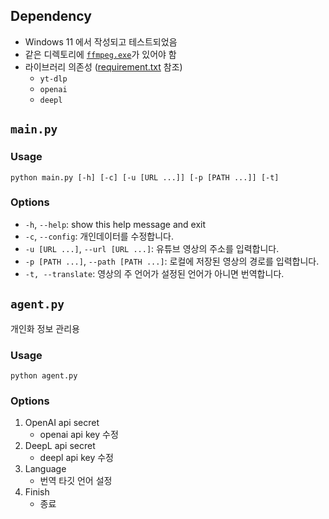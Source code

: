 ## Dependency
- Windows 11 에서 작성되고 테스트되었음
- 같은 디렉토리에 [`ffmpeg.exe`](https://ffmpeg.org/download.html)가 있어야 함
- 라이브러리 의존성 ([requirement.txt](https://github.com/eeinun/youtubeTranscribe/blob/master/requirements.txt) 참조)
  - `yt-dlp`
  - `openai`
  - `deepl`
## `main.py`
### Usage
```
python main.py [-h] [-c] [-u [URL ...]] [-p [PATH ...]] [-t]
```
### Options
- `-h`, `--help`: show this help message and exit
- `-c`, `--config`: 개인데이터를 수정합니다.
- `-u [URL ...]`, `--url [URL ...]`: 유튜브 영상의 주소를 입력합니다.
- `-p [PATH ...]`, `--path [PATH ...]`: 로컬에 저장된 영상의 경로를 입력합니다.
- `-t, --translate`: 영상의 주 언어가 설정된 언어가 아니면 번역합니다.
## `agent.py`
개인화 정보 관리용
### Usage
```
python agent.py
```
### Options
1. OpenAI api secret
    - openai api key 수정
2. DeepL api secret
    - deepl api key 수정
3. Language
    - 번역 타깃 언어 설정
4. Finish
    - 종료